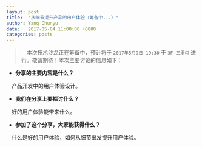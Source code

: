 ```yaml
---
layout: post
title:  "从细节提升产品的用户体验（筹备中...）"
author: Yang Chunyu
date:   2017-05-04 11:00:00 +0800
categories: posts
---
```


> 　本次技术沙龙正在筹备中，预计将于 `2017年5月9日 19:30` 于 `3F-三里屯` 进行。敬请期待！本次主要讨论的信息如下：

- **分享的主要内容是什么？**

　产品开发中的用户体验设计。


- **我们在分享上要探讨什么？**

　好的用户体验能带来什么。


- **参加了这个分享，大家能获得什么？**

　什么是好的用户体验，如何从细节出发提升用户体验。